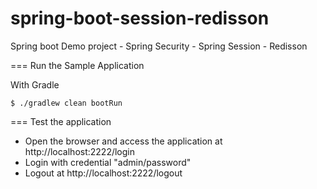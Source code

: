 # spring-boot-session-redisson
Spring boot Demo project - Spring Security - Spring Session - Redisson

=== Run the Sample Application

With Gradle
```shell
$ ./gradlew clean bootRun
```

=== Test the application

- Open the browser and access the application at http://localhost:2222/login
- Login with credential "admin/password"
- Logout at http://localhost:2222/logout

